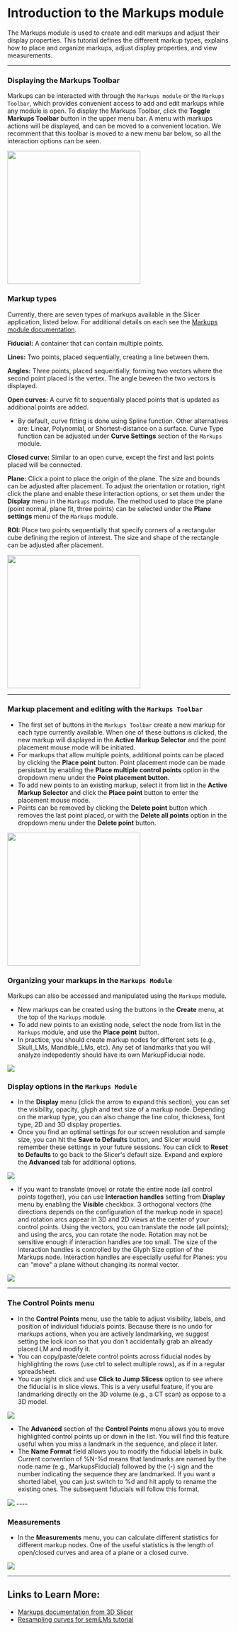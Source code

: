 # Introduction to the Markups module
The Markups module is used to create and edit markups and adjust their display properties. This tutorial defines the different markup types, explains how to place and organize markups, adjust display properties, and view measurements. 

-----
### Displaying the Markups Toolbar
Markups can be interacted with through the `Markups module` or the `Markups Toolbar`, which provides convenient access to add and edit markups while any module is open. To display the Markups Toolbar, click the **Toggle Markups Toolbar** button in the upper menu bar. A menu with markups actions will be displayed, and can be moved to a convenient location. We recomment that this toolbar is moved to a new menu bar below, so all the interaction options can be seen.

<img src="./images/MarkupsToolbar.png" width="300">

### Markup types
Currently, there are seven types of markups available in the Slicer application, listed below. For additional details on each see the [Markups module documentation](https://slicer.readthedocs.io/en/latest/user_guide/modules/markups.html). 

**Fiducial:**
A container that can contain multiple points.

**Lines:**
Two points, placed sequentially, creating a line between them. 

**Angles:**
Three points, placed sequentially, forming two vectors where the second point placed is the vertex. The angle beween the two vectors is displayed.

**Open curves:**
A curve fit to sequentially placed points that is updated as additional points are added. 
* By default, curve fitting is done using Spline function. Other alternatives are: Linear, Polynomial, or Shortest-distance on a surface. Curve Type function can be adjusted under **Curve Settings** section of the `Markups` module.  

**Closed curve:**
Similar to an open curve, except the first and last points placed will be connected. 

**Plane:**
Click a point to place the  origin of the plane. The size and bounds can be adjusted after placement. To adjust the orientation or rotation, right click the plane and enable these interaction options, or set them under the **Display** menu in the `Markups` module. The method used to place the plane (point normal, plane fit, three points) can be selected under the **Plane settings** menu of the `Markups` module.  

**ROI:**
Place two points sequentially that specify corners of a rectangular cube defining the region of interest. The size and shape of the rectangle can be adjusted after placement.

<img src="./images/MarkupTypes.png" width="300">

-----

### Markup placement and editing with the `Markups Toolbar`
* The first set of buttons in the `Markups Toolbar` create a new markup for each type currently available. When one of these buttons is clicked, the new markup will displayed in the **Active Markup Selector** and the point placement mouse mode will be initiated. 
* For markups that allow multiple points, additional points can be placed by clicking the **Place point** button. Point placement mode can be made persistant by enabling the **Place multiple control points** option in the dropdown menu under the **Point placement button**. 
* To add new points to an existing markup, select it from list in the **Active Markup Selector** and click the **Place point** button to enter the placement mouse mode.
* Points can be removed by clicking the **Delete point** button which removes the last point placed, or with the **Delete all points** option in the dropdown menu under the **Delete point** button.

<img src="./images/MarkupsToolbarZoom.png" width="300">

### Organizing your markups in the `Markups Module`
Markups can also be accessed and manipulated using the `Markups` module. 

* New markups can be created using the buttons in the **Create** menu, at the top of the `Markups` module. 
* To add new points to an existing node, select the node from list in the `Markups` module, and use the **Place point** button. 
* In practice, you should create markup nodes for different sets (e.g., Skull_LMs, Mandible_LMs, etc). Any set of landmarks that you will analyze indepedently should have its own MarkupFiducial node.

 <img src="./images/organize.png">

### Display options in the `Markups Module`

* In the **Display** menu (click the arrow to expand this section), you can set the visibility, opacity, glyph and text size of a markup node. Depending on the markup type, you can also change the line color, thickness, font type, 2D and 3D display properties.
* Once you find an optimal settings for our screen resolution and sample size, you can hit the **Save to Defaults** button, and Slicer would remember these settings in your future sessions. You can click to **Reset to Defaults** to go back to the Slicer's default size. Expand and explore the **Advanced** tab for additional options. 
<img src="./images/Display.png">

* If you want to translate (move) or rotate the entire node (all control points together), you can use **Interaction handles** setting from **Display** menu by enabling the **Visible** checkbox. 3 orthogonal vectors (the directions depends on the configuration of the markup node in space) and rotation arcs appear in 3D and 2D views at the center of your control points. Using the vectors, you can translate the node (all points); and using the arcs, you can rotate the node. Rotation may not be sensitive enough if interaction handles are too small. The size of the interaction handles is controlled by the Glyph Size option of the Markups node. Interaction handles are especially useful for Planes: you can "move" a plane without changing its normal vector.
<img src="./images/InteractionHandles.png">

----

### The Control Points menu

* In the **Control Points** menu, use the table to adjust visibility, labels, and position of individual fiducials points. Because there is no undo for markups actions, when you are actively landmarking, we suggest setting the lock icon so that you don't accidentally grab an already placed LM and modify it.
* You can copy/paste/delete control points across fiducial nodes by highlighting the rows (use ctrl to select multiple rows), as if in a regular spreadsheet.
* You can right click and use **Click to Jump Slicess** option to see where the fiducial is in slice views. This is a very useful feature, if you are landmarking directly on the 3D volume (e.g., a CT scan) as oppose to a 3D model. 

<img src="./images/JumpSlices.png">

* The **Advanced** section of the **Control Points** menu allows you to move highlighted control points up or down in the list. You will find this feature useful when you miss a landmark in the sequence, and place it later.  
* The **Name Format** field allows you to modify the fiducial labels in bulk. Current convention of %N-%d means that landmarks are named by the node name (e.g., MarkupsFiducial) followed by the (-) sign and the number indicating the sequence they are landmarked. If you want a shorted label, you can just switch to %d and hit apply to rename the existing ones. The subsequent fiducials will follow this format.
<img src="./images/ControlPoints.png">
----

### Measurements

* In the **Measurements** menu, you can calculate different statistics for different markup nodes. One of the useful statistics is the length of open/closed curves and area of a plane or a closed curve. 
<img src="./images/Measurements.png">

----

## Links to Learn More: 
* [Markups documentation from 3D Slicer](https://slicer.readthedocs.io/en/latest/user_guide/modules/markups.html)
* [Resampling curves for semiLMs tutorial](https://github.com/SlicerMorph/Tutorials/tree/main/Markups_2)
